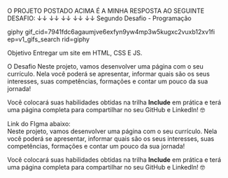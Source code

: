 O PROJETO POSTADO ACIMA É A MINHA RESPOSTA AO SEGUINTE DESAFIO:
↓↓ ↓↓ ↓↓ ↓↓ ↓↓
Segundo Desafio - Programação

giphy gif_cid=7941fdc6agaumjve6exfyn9yw4mp3w5kugxc2vuxb12xv1fi ep=v1_gifs_search rid=giphy

Objetivo
Entregar um site em HTML, CSS E JS.

O Desafio
Neste projeto, vamos desenvolver uma página com o seu currículo. Nela você poderá se apresentar, informar quais são os seus interesses, suas competências, formações e contar um pouco da sua jornada!

Você colocará suas habilidades obtidas na trilha **Include** em prática e terá uma página completa para compartilhar no seu GitHub e LinkedIn! 🤓

Link do FIgma abaixo: <br>
Neste projeto, vamos desenvolver uma página com o seu currículo. Nela você poderá se apresentar, informar quais são os seus interesses, suas competências, formações e contar um pouco da sua jornada!

Você colocará suas habilidades obtidas na trilha **Include** em prática e terá uma página completa para compartilhar no seu GitHub e LinkedIn! 🤓
